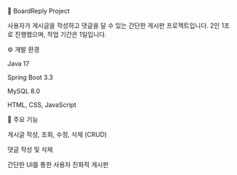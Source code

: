 📝 BoardReply Project

사용자가 게시글을 작성하고 댓글을 달 수 있는 간단한 게시판 프로젝트입니다.
2인 1조로 진행했으며, 작업 기간은 1일입니다.

⚙️ 개발 환경

Java 17

Spring Boot 3.3

MySQL 8.0

HTML, CSS, JavaScript

🚀 주요 기능

게시글 작성, 조회, 수정, 삭제 (CRUD)

댓글 작성 및 삭제

간단한 UI를 통한 사용자 친화적 게시판
